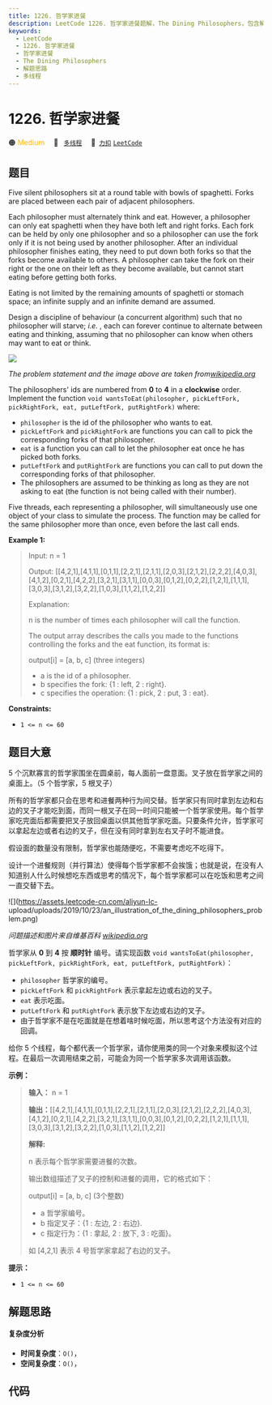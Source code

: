 ```yaml
---
title: 1226. 哲学家进餐
description: LeetCode 1226. 哲学家进餐题解，The Dining Philosophers，包含解题思路、复杂度分析以及完整的 JavaScript 代码实现。
keywords:
  - LeetCode
  - 1226. 哲学家进餐
  - 哲学家进餐
  - The Dining Philosophers
  - 解题思路
  - 多线程
---
```


# 1226. 哲学家进餐

🟠 <font color=#ffb800>Medium</font>&emsp; 🔖&ensp; [`多线程`](/tag/concurrency.md)&emsp; 🔗&ensp;[`力扣`](https://leetcode.cn/problems/the-dining-philosophers) [`LeetCode`](https://leetcode.com/problems/the-dining-philosophers)

## 题目

Five silent philosophers sit at a round table with bowls of spaghetti. Forks
are placed between each pair of adjacent philosophers.

Each philosopher must alternately think and eat. However, a philosopher can
only eat spaghetti when they have both left and right forks. Each fork can be
held by only one philosopher and so a philosopher can use the fork only if it
is not being used by another philosopher. After an individual philosopher
finishes eating, they need to put down both forks so that the forks become
available to others. A philosopher can take the fork on their right or the one
on their left as they become available, but cannot start eating before getting
both forks.

Eating is not limited by the remaining amounts of spaghetti or stomach space;
an infinite supply and an infinite demand are assumed.

Design a discipline of behaviour (a concurrent algorithm) such that no
philosopher will starve; _i.e._ , each can forever continue to alternate
between eating and thinking, assuming that no philosopher can know when others
may want to eat or think.

![](https://assets.leetcode.com/uploads/2019/09/24/an_illustration_of_the_dining_philosophers_problem.png)

_The problem statement and the image above are taken
from[wikipedia.org](https://en.wikipedia.org/wiki/Dining_philosophers_problem)_



The philosophers' ids are numbered from **0** to **4** in a **clockwise**
order. Implement the function `void wantsToEat(philosopher, pickLeftFork,
pickRightFork, eat, putLeftFork, putRightFork)` where:

  * `philosopher` is the id of the philosopher who wants to eat.
  * `pickLeftFork` and `pickRightFork` are functions you can call to pick the corresponding forks of that philosopher.
  * `eat` is a function you can call to let the philosopher eat once he has picked both forks.
  * `putLeftFork` and `putRightFork` are functions you can call to put down the corresponding forks of that philosopher.
  * The philosophers are assumed to be thinking as long as they are not asking to eat (the function is not being called with their number).

Five threads, each representing a philosopher, will simultaneously use one
object of your class to simulate the process. The function may be called for
the same philosopher more than once, even before the last call ends.



**Example 1:**

> Input: n = 1
> 
> Output: [[4,2,1],[4,1,1],[0,1,1],[2,2,1],[2,1,1],[2,0,3],[2,1,2],[2,2,2],[4,0,3],[4,1,2],[0,2,1],[4,2,2],[3,2,1],[3,1,1],[0,0,3],[0,1,2],[0,2,2],[1,2,1],[1,1,1],[3,0,3],[3,1,2],[3,2,2],[1,0,3],[1,1,2],[1,2,2]]
> 
> Explanation:
> 
> n is the number of times each philosopher will call the function.
> 
> The output array describes the calls you made to the functions controlling the forks and the eat function, its format is:
> 
> output[i] = [a, b, c] (three integers)
> - a is the id of a philosopher.
> - b specifies the fork: {1 : left, 2 : right}.
> - c specifies the operation: {1 : pick, 2 : put, 3 : eat}.



**Constraints:**

  * `1 <= n <= 60`


## 题目大意

5 个沉默寡言的哲学家围坐在圆桌前，每人面前一盘意面。叉子放在哲学家之间的桌面上。（5 个哲学家，5 根叉子）

所有的哲学家都只会在思考和进餐两种行为间交替。哲学家只有同时拿到左边和右边的叉子才能吃到面，而同一根叉子在同一时间只能被一个哲学家使用。每个哲学家吃完面后都需要把叉子放回桌面以供其他哲学家吃面。只要条件允许，哲学家可以拿起左边或者右边的叉子，但在没有同时拿到左右叉子时不能进食。

假设面的数量没有限制，哲学家也能随便吃，不需要考虑吃不吃得下。

设计一个进餐规则（并行算法）使得每个哲学家都不会挨饿；也就是说，在没有人知道别人什么时候想吃东西或思考的情况下，每个哲学家都可以在吃饭和思考之间一直交替下去。

![](https://assets.leetcode-cn.com/aliyun-lc-
upload/uploads/2019/10/23/an_illustration_of_the_dining_philosophers_problem.png)

_问题描述和图片来自维基百科
[wikipedia.org](https://en.wikipedia.org/wiki/Dining_philosophers_problem)_



哲学家从 **0** 到 **4** 按 **顺时针** 编号。请实现函数 `void wantsToEat(philosopher,
pickLeftFork, pickRightFork, eat, putLeftFork, putRightFork)`：

  * `philosopher` 哲学家的编号。
  * `pickLeftFork` 和 `pickRightFork` 表示拿起左边或右边的叉子。
  * `eat` 表示吃面。
  * `putLeftFork` 和 `putRightFork` 表示放下左边或右边的叉子。
  * 由于哲学家不是在吃面就是在想着啥时候吃面，所以思考这个方法没有对应的回调。

给你 5 个线程，每个都代表一个哲学家，请你使用类的同一个对象来模拟这个过程。在最后一次调用结束之前，可能会为同一个哲学家多次调用该函数。



**示例：**

> 
> 
> 
> 
> 
> **输入：** n = 1
> 
> **输出：**[[4,2,1],[4,1,1],[0,1,1],[2,2,1],[2,1,1],[2,0,3],[2,1,2],[2,2,2],[4,0,3],[4,1,2],[0,2,1],[4,2,2],[3,2,1],[3,1,1],[0,0,3],[0,1,2],[0,2,2],[1,2,1],[1,1,1],[3,0,3],[3,1,2],[3,2,2],[1,0,3],[1,1,2],[1,2,2]]
> 
> **解释:**
> 
> n 表示每个哲学家需要进餐的次数。
> 
> 输出数组描述了叉子的控制和进餐的调用，它的格式如下：
> 
> output[i] = [a, b, c] (3个整数)
> - a 哲学家编号。
> - b 指定叉子：{1 : 左边, 2 : 右边}.
> - c 指定行为：{1 : 拿起, 2 : 放下, 3 : 吃面}。
> 
> 如 [4,2,1] 表示 4 号哲学家拿起了右边的叉子。
> 
> 



**提示：**

  * `1 <= n <= 60`


## 解题思路

#### 复杂度分析

- **时间复杂度**：`O()`，
- **空间复杂度**：`O()`，

## 代码

```javascript

```